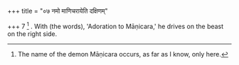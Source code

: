 +++
title = "०७ नमो माणिचरायेति दक्षिणम्"

+++
7 [^2] . With (the words), 'Adoration to Māṇicara,' he drives on the beast on the right side.


[^2]:  The name of the demon Māṇicara occurs, as far as I know, only here.


